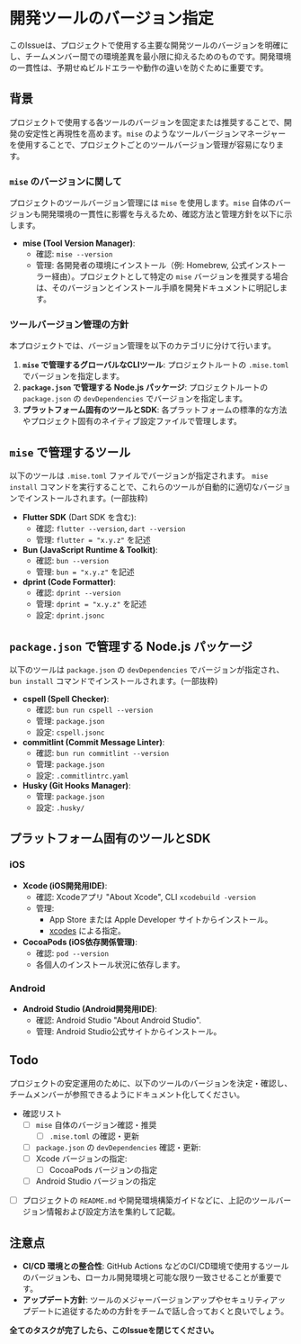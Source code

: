# 開発ツールのバージョン指定

このIssueは、プロジェクトで使用する主要な開発ツールのバージョンを明確にし、チームメンバー間での環境差異を最小限に抑えるためのものです。開発環境の一貫性は、予期せぬビルドエラーや動作の違いを防ぐために重要です。

## 背景

プロジェクトで使用する各ツールのバージョンを固定または推奨することで、開発の安定性と再現性を高めます。`mise` のようなツールバージョンマネージャーを使用することで、プロジェクトごとのツールバージョン管理が容易になります。

### `mise` のバージョンに関して

プロジェクトのツールバージョン管理には `mise` を使用します。`mise` 自体のバージョンも開発環境の一貫性に影響を与えるため、確認方法と管理方針を以下に示します。

- **mise (Tool Version Manager)**:
  - 確認: `mise --version`
  - 管理: 各開発者の環境にインストール（例: Homebrew, 公式インストーラー経由）。プロジェクトとして特定の `mise` バージョンを推奨する場合は、そのバージョンとインストール手順を開発ドキュメントに明記します。

### ツールバージョン管理の方針

本プロジェクトでは、バージョン管理を以下のカテゴリに分けて行います。

1. **`mise` で管理するグローバルなCLIツール**: プロジェクトルートの `.mise.toml` でバージョンを指定します。
2. **`package.json` で管理する Node.js パッケージ**: プロジェクトルートの `package.json` の `devDependencies` でバージョンを指定します。
3. **プラットフォーム固有のツールとSDK**: 各プラットフォームの標準的な方法やプロジェクト固有のネイティブ設定ファイルで管理します。

## `mise` で管理するツール

以下のツールは `.mise.toml` ファイルでバージョンが指定されます。
`mise install` コマンドを実行することで、これらのツールが自動的に適切なバージョンでインストールされます。(一部抜粋)

- **Flutter SDK** (Dart SDK を含む):
  - 確認: `flutter --version`, `dart --version`
  - 管理: `flutter = "x.y.z"` を記述
- **Bun (JavaScript Runtime & Toolkit)**:
  - 確認: `bun --version`
  - 管理: `bun = "x.y.z"` を記述
- **dprint (Code Formatter)**:
  - 確認: `dprint --version`
  - 管理: `dprint = "x.y.z"` を記述
  - 設定: `dprint.jsonc`

## `package.json` で管理する Node.js パッケージ

以下のツールは `package.json` の `devDependencies` でバージョンが指定され、`bun install` コマンドでインストールされます。(一部抜粋)

- **cspell (Spell Checker)**:
  - 確認: `bun run cspell --version`
  - 管理: `package.json`
  - 設定: `cspell.jsonc`
- **commitlint (Commit Message Linter)**:
  - 確認: `bun run commitlint --version`
  - 管理: `package.json`
  - 設定: `.commitlintrc.yaml`
- **Husky (Git Hooks Manager)**:
  - 管理: `package.json`
  - 設定: `.husky/`

## プラットフォーム固有のツールとSDK

### iOS

- **Xcode (iOS開発用IDE)**:
  - 確認: Xcodeアプリ "About Xcode", CLI `xcodebuild -version`
  - 管理:
    - App Store または Apple Developer サイトからインストール。
    - [xcodes] による指定。
- **CocoaPods (iOS依存関係管理)**:
  - 確認: `pod --version`
  - 各個人のインストール状況に依存します。

### Android

- **Android Studio (Android開発用IDE)**:
  - 確認: Android Studio "About Android Studio".
  - 管理: Android Studio公式サイトからインストール。

## Todo

プロジェクトの安定運用のために、以下のツールのバージョンを決定・確認し、チームメンバーが参照できるようにドキュメント化してください。

- 確認リスト
  - [ ] `mise` 自体のバージョン確認・推奨
    - [ ] `.mise.toml` の確認・更新
  - [ ] `package.json` の `devDependencies` 確認・更新:
  - [ ] Xcode バージョンの指定:
    - [ ] CocoaPods バージョンの指定
  - [ ] Android Studio バージョンの指定

- [ ] プロジェクトの `README.md` や開発環境構築ガイドなどに、上記のツールバージョン情報および設定方法を集約して記載。

## 注意点

- **CI/CD 環境との整合性**: GitHub Actions などのCI/CD環境で使用するツールのバージョンも、ローカル開発環境と可能な限り一致させることが重要です。
- **アップデート方針**: ツールのメジャーバージョンアップやセキュリティアップデートに追従するための方針をチームで話し合っておくと良いでしょう。

**全てのタスクが完了したら、このIssueを閉じてください。**

<!-- Links -->

[xcodes]: https://github.com/XcodesOrg/xcodes
